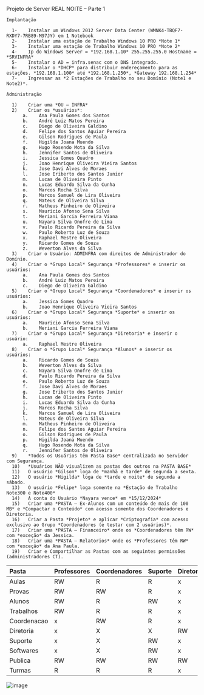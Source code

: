 Projeto de Server REAL NOITE – Parte 1


    Implantação

      1-	Instalar um Windows 2012 Server Data Center (WMNK4-TBQF7-RXDY7-7RB89-M97JY) em 1 Notebook 
      2-	Instalar uma estação de Trabalho Windows 10 PRO *Note 1*
      3-	Instalar uma estação de Trabalho Windows 10 PRO *Note 2*
      4-	Ip do Windows Server = *192.168.1.10* 255.255.255.0 Hostname = *SRVINFRA*
      5-	Instalar o AD = infra.senac com o DNS integrado.
      6-	Instalar o *DHCP* para distribuir endereçamento para as estações. *192.168.1.100* até *192.168.1.250*, *Gateway 192.168.1.254*
      7-	Ingressar as *2 Estações de Trabalho no seu Domínio (Note1 e Note2)*.

    Administração

      1)	Criar uma *OU – INFRA*
      2)	Criar os *usuários*:
          a.	Ana Paula Gomes dos Santos
          b.	André Luiz Matos Pereira
          c.	Diego de Oliveira Galdino
          d.	Felipe dos Santos Aguiar Pereira
          e.	Gilson Rodrigues de Paula
          f.	Higilda Joana Muendo
          g.	Hugo Rosendo Mota da Silva
          h.	Jennifer Santos de Oliveira
          i.	Jessica Gomes Quadro
          j.	Joao Henrique Oliveira Vieira Santos
          k.	Jose Davi Alves de Moraes
          l.	Jose Eriberto dos Santos Junior
          m.	Lucas de Oliveira Pinto
          n.	Lucas Eduardo Silva da Cunha
          o.	Marcos Rocha Silva
          p.	Marcos Samuel de Lira Oliveira
          q.	Mateus de Oliveira Silva
          r.	Matheus Pinheiro de Oliveira
          s.	Mauricio Afonso Sena Silva
          t.	Meriani Garcia Ferreira Viana
          u.	Nayara Silva Onofre de Lima
          v.	Paulo Ricardo Pereira da Silva
          w.	Paulo Roberto Luz de Souza
          x.	Raphael Mestre Oliveira
          y.	Ricardo Gomes de Souza
          z.	Weverton Alves da Silva
      3)	Criar o Usuário: ADMINFRA com direitos de Administrador do Domínio.
      4)	Criar o *Grupo Local* Segurança *Professores* e inserir os usuários: 
          a.	Ana Paula Gomes dos Santos
          b.	André Luiz Matos Pereira
          c.	Diego de Oliveira Galdino
      5)	Criar o *Grupo Local* Segurança *Coordenadores* e inserir os usuários: 
          a.	Jessica Gomes Quadro
          b.	Joao Henrique Oliveira Vieira Santos
      6)	Criar o *Grupo Local* Segurança *Suporte* e inserir os usuários: 
          a.	Mauricio Afonso Sena Silva
          b.	Meriani Garcia Ferreira Viana
      7)	Criar o *Grupo Local* Segurança *Diretoria* e inserir o usuário: 
          a.	Raphael Mestre Oliveira
      8)	Criar o *Grupo Local* Segurança *Alunos* e inserir os usuários: 
          a.	Ricardo Gomes de Souza
          b.	Weverton Alves da Silva
          c.	Nayara Silva Onofre de Lima
          d.	Paulo Ricardo Pereira da Silva
          e.	Paulo Roberto Luz de Souza
          f.	Jose Davi Alves de Moraes
          g.	Jose Eriberto dos Santos Junior
          h.	Lucas de Oliveira Pinto
          i.	Lucas Eduardo Silva da Cunha
          j.	Marcos Rocha Silva
          k.	Marcos Samuel de Lira Oliveira
          l.	Mateus de Oliveira Silva
          m.	Matheus Pinheiro de Oliveira
          n.	Felipe dos Santos Aguiar Pereira
          o.	Gilson Rodrigues de Paula
          p.	Higilda Joana Muendo
          q.	Hugo Rosendo Mota da Silva
          r.	Jennifer Santos de Oliveira
      9)	*Todos os Usuários têm Pasta Base* centralizada no Servidor com Segurança.
      10)	*Usuários NÃO visualizem as pastas dos outros na PASTA BASE*
      11)	O usuário *Gilson* loga de *manhã e tarde* de segunda a sexta.
      12)	O usuário *Higilda* loga de *tarde e noite* de segunda a sábado.
      13)	O usuário *Felipe* loga somente na *Estação de Trabalho Note300 e Note400*
      14)	A conta do Usuário *Nayara vence* em *15/12/2024*
      15)	Criar uma *PASTA – Ex-Alunos com um conteúdo de mais de 100 MB* e *Compactar o Conteúdo* com acesso somente dos Coordenadores e Diretoria.
      16)	Criar a Pasta *Projeto* e aplicar *Criptografia* com acesso exclusivo ao Grupo *Coordenadores (e testar com 2 usuários)*.  
      17)	Criar uma *PASTA – Financeiro* onde os *Coordenadores têm RW* com *exceção* da Jessica.
      18)	Criar uma *PASTA – Relatorios* onde os *Professores têm RW* com *exceção* da Ana Paula.
      19)	Criar e Compartilhar as Pastas com as seguintes permissões (administradores CT).

|	Pasta	|	Professores	|	Coordenadores	|	Suporte	|	Diretoria	|	Alunos	|
|	:--	|	:--	|	:--	|	:--	|	:--	|	:--	|
|	Aulas	|	RW	|	R	|	R	|	x	|	R	|
|	Provas	|	RW	|	RW	|	R	|	x	|	x	|
|	Alunos	|	RW	|	R	|	RW	|	x	|	RW	|
|	Trabalhos	|	RW	|	R	|	R	|	x	|	RW	|
|	Coordenacao	|	x	|	RW	|	R	|	x	|	x	|
|	Diretoria	|	x	|	X	|	X	|	RW	|	x	|
|	Suporte	|	x	|	X	|	RW	|	x	|	x	|
|	Softwares	|	x	|	X	|	RW	|	x	|	x	|
|	Publica	|	RW	|	RW	|	RW	|	RW	|	RW	|
|	Turmas	|	R	|	R	|	R	|	x	|	RW	|
![image](https://github.com/user-attachments/assets/0e0a025f-8b19-481c-8358-529ef66c24b6)
